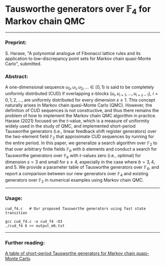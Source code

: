 # Tausworthe generators over $\mathbb{F}_4$ for Markov chain QMC

---

### Preprint:

S. Harase, "A polynomial analogue of Fibonacci lattice rules and its application to low-discrepancy point sets for Markov chain quasi-Monte Carlo", submitted.


### Abstract:
A one-dimensional sequence $u_0, u_1, u_2, \ldots \in [0, 1)$ is said to be completely uniformly distributed (CUD) if overlapping $s$-blocks $(u_i, u_{i+1}, \ldots , u_{i+s-1})$, $i = 0, 1, 2, \ldots$, are uniformly distributed for every dimension $s \geq 1$. 
This concept naturally arises in Markov chain quasi-Monte Carlo (QMC). 
However, the definition of CUD sequences is not constructive, and 
thus there remains the problem of how to implement the Markov chain QMC algorithm in practice. 
Harase (2021) focused on the $t$-value, which is a measure of 
uniformity widely used in the study of QMC, and implemented 
short-period Tausworthe generators (i.e., linear feedback shift register generators) 
over the two-element field $\mathbb{F}_2$ 
that approximate CUD sequences by running for the entire period. 
In this paper, we generalize a search algorithm over 
$\mathbb{F}_2$ to that over arbitrary finite fields $\mathbb{F}_b$ with $b$ elements 
and conduct a search for Tausworthe generators over $\mathbb{F}_b$ 
with $t$-values zero (i.e., optimal) for dimension $s = 3$ and small for $s \geq 4$, 
especially in the case where $b = 3, 4$, and $5$. 
We provide a parameter table of Tausworthe generators over $\mathbb{F}_4$, 
and report a comparison between our new generators over $\mathbb{F}_4$ 
and existing generators over $\mathbb{F}_2$ 
in numerical examples using Markov chain QMC.

---

### Usage:

```
cud_f4.c   # Our proposed Tausworthe generators using fast state transition

gcc cud_f4.c -o cud_f4 -O3
./cud_f4 6 >> output_m6.txt
```
---

### Further reading:
<a href = "https://github.com/sharase/cud">A table of short-period Tausworthe generators for Markov chain quasi-Monte Carlo</a>.
